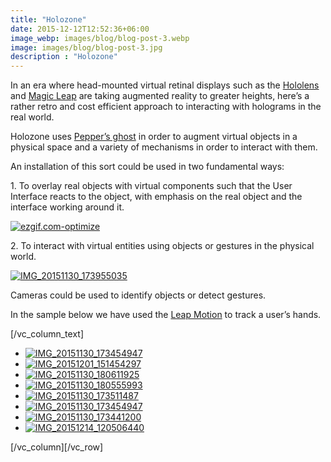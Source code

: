 ```yaml
---
title: "Holozone"
date: 2015-12-12T12:52:36+06:00
image_webp: images/blog/blog-post-3.webp
image: images/blog/blog-post-3.jpg
description : "Holozone"
---
```


In an era where head-mounted virtual retinal displays such as the [Hololens](https://www.microsoft.com/microsoft-hololens/en-us) and [Magic Leap](http://www.magicleap.com/#/home) are taking augmented reality to greater heights, here’s a rather retro and cost efficient approach to interacting with holograms in the real world.

Holozone uses [Pepper’s ghost](https://en.wikipedia.org/wiki/Pepper%27s_ghost) in order to augment virtual objects in a physical space and a variety of mechanisms in order to interact with them.

An installation of this sort could be used in two fundamental ways:

1\. To overlay real objects with virtual components such that the User Interface reacts to the object, with emphasis on the real object and the interface working around it.

[![ezgif.com-optimize](http://experiencesutra.com/wp-content/uploads/2015/12/ezgif.com-optimize1.gif)](http://experiencesutra.com/wp-content/uploads/2015/12/ezgif.com-optimize1.gif)

2\. To interact with virtual entities using objects or gestures in the physical world.

[![IMG_20151130_173955035](http://experiencesutra.com/wp-content/uploads/2015/12/IMG_20151130_173955035-1024x576.jpg)](http://experiencesutra.com/wp-content/uploads/2015/12/IMG_20151130_173955035.jpg)

Cameras could be used to identify objects or detect gestures.

In the sample below we have used the [Leap Motion](https://www.leapmotion.com/) to track a user’s hands.

\[/vc\_column\_text\]

*   [![IMG_20151130_173454947](http://experiencesutra.com/wp-content/uploads/2015/12/IMG_20151130_1734549471-576x1024.jpg)](http://experiencesutra.com/wp-content/uploads/2015/12/IMG_20151130_1734549471-576x1024.jpg)
*   [![IMG_20151201_151454297](http://experiencesutra.com/wp-content/uploads/2015/12/IMG_20151201_151454297-1024x576.jpg)](http://experiencesutra.com/wp-content/uploads/2015/12/IMG_20151201_151454297-1024x576.jpg)
*   [![IMG_20151130_180611925](http://experiencesutra.com/wp-content/uploads/2015/12/IMG_20151130_180611925-1024x576.jpg)](http://experiencesutra.com/wp-content/uploads/2015/12/IMG_20151130_180611925-1024x576.jpg)
*   [![IMG_20151130_180555993](http://experiencesutra.com/wp-content/uploads/2015/12/IMG_20151130_180555993-1024x576.jpg)](http://experiencesutra.com/wp-content/uploads/2015/12/IMG_20151130_180555993-1024x576.jpg)
*   [![IMG_20151130_173511487](http://experiencesutra.com/wp-content/uploads/2015/12/IMG_20151130_173511487-576x1024.jpg)](http://experiencesutra.com/wp-content/uploads/2015/12/IMG_20151130_173511487-576x1024.jpg)
*   [![IMG_20151130_173454947](http://experiencesutra.com/wp-content/uploads/2015/12/IMG_20151130_173454947-576x1024.jpg)](http://experiencesutra.com/wp-content/uploads/2015/12/IMG_20151130_173454947-576x1024.jpg)
*   [![IMG_20151130_173441200](http://experiencesutra.com/wp-content/uploads/2015/12/IMG_20151130_173441200-1024x576.jpg)](http://experiencesutra.com/wp-content/uploads/2015/12/IMG_20151130_173441200-1024x576.jpg)
*   [![IMG_20151214_120506440](http://experiencesutra.com/wp-content/uploads/2015/12/IMG_20151214_120506440-1024x576.jpg)](http://experiencesutra.com/wp-content/uploads/2015/12/IMG_20151214_120506440-1024x576.jpg)

\[/vc\_column\]\[/vc\_row\]
